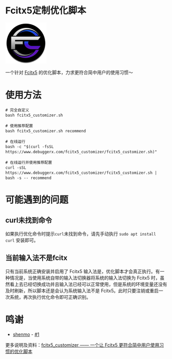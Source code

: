 # Fcitx5定制优化脚本

![logo](docs/logo.png)

一个针对 [Fcitx5](https://github.com/fcitx/fcitx5) 的优化脚本，力求更符合简中用户的使用习惯～

# 使用方法
```shell
# 完全自定义
bash fcitx5_customizer.sh

# 使用推荐配置
bash fcitx5_customizer.sh recommend

# 在线运行
bash -c "$(curl -fsSL https://www.debuggerx.com/fcitx5_customizer/fcitx5_customizer.sh)"

# 在线运行并使用推荐配置
curl -sSL https://www.debuggerx.com/fcitx5_customizer/fcitx5_customizer.sh | bash -s -- recommend
```

# 可能遇到的问题
## curl未找到命令
如果执行优化命令时提示`curl`未找到命令，请先手动执行 `sudo apt install curl` 安装即可。
## 当前输入法不是fcitx
只有当前系统正确安装并启用了 Fcitx5 输入法是，优化脚本才会真正执行。有一种情况是，当使用系统自带的输入法切换器将系统的输入法切换为 Fcitx5 时，虽然看上去已经切换成功并且输入法已经可以正常使用，但是系统的环境变量还没有及时刷新，所以脚本还是会认为系统输入法不是 Fcitx5。此时只要注销或重启一次系统，再次执行优化命令即可正确识别。

# 鸣谢
- [shenmo](https://github.com/shenmo7192) - [#1](https://github.com/debuggerx01/fcitx5_customizer/pull/1)

更多说明及资料：[fcitx5_customizer —— 一个让 Fcitx5 更符合简中用户使用习惯的优化脚本](https://www.debuggerx.com/2023/09/20/fcitx5-customizer/)
